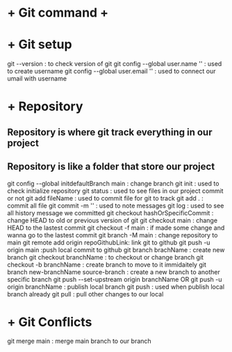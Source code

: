# + Git command +

# + Git setup

git --version : to check version of git
git config --global user.name '' : used to create username
git config --global user.email '' : used to connect our umail with username

# + Repository

## Repository is where git track everything in our project

## Repository is like a folder that store our project

git config --global initdefaultBranch main : change branch
git init : used to check initialize repository
git status : used to see files in our project commit or not
git add fileName : used to commit file for git to track
git add . : commit all file
git commit -m '' : used to note messages
git log : used to see all history message we committed
git checkout hashOrSpecificCommit : change HEAD to old or previous version of git
git checkout main : change HEAD to the lastest commit
git checkout -f main : if made some change and wanna go to the lastest commit
git branch -M main : change repository to main
git remote add origin repoGithubLink: link git to github
git push -u origin main :push local commit to github
git branch brachName : create new branch
git checkout branchName : to checkout or change branch
git checkout -b branchName : create branch to move to it immidaitely
git branch new-branchName source-branch : create a new branch to another specific branch
git push --set-upstream origin branchName OR git push -u origin branchName : publish local branch
git push : used when publish local branch already
git pull : pull other changes to our local

# + Git Conflicts

git merge main : merge main branch to our branch
